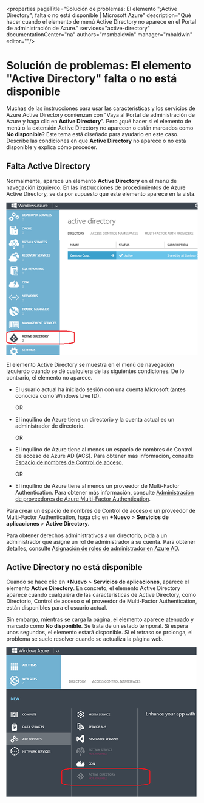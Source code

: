 <properties
   pageTitle="Solución de problemas: El elemento ";Active Directory"; falta o no está disponible | Microsoft Azure"
	description="Qué hacer cuando el elemento de menú Active Directory no aparece en el Portal de administración de Azure."
	services="active-directory"
	documentationCenter="na"
	authors="msmbaldwin"
	manager="mbaldwin"
	editor=""/>

<tags
   ms.service="active-directory"
	ms.devlang="na"
	ms.topic="article"
	ms.tgt_pltfrm="na"
	ms.workload="identity"
	ms.date="08/24/2015"
	ms.author="mbaldwin"/>

# Solución de problemas: El elemento "Active Directory" falta o no está disponible

Muchas de las instrucciones para usar las características y los servicios de Azure Active Directory comienzan con "Vaya al Portal de administración de Azure y haga clic en **Active Directory**". Pero ¿qué hacer si el elemento de menú o la extensión Active Directory no aparecen o están marcados como **No disponible**? Este tema está diseñado para ayudarlo en este caso. Describe las condiciones en que **Active Directory** no aparece o no está disponible y explica cómo proceder.

## Falta Active Directory

Normalmente, aparece un elemento **Active Directory** en el menú de navegación izquierdo. En las instrucciones de procedimientos de Azure Active Directory, se da por supuesto que este elemento aparece en la vista.

![Captura de pantalla: Active Directory en Azure](./media/active-directory-troubleshooting/typical-view.png)

El elemento Active Directory se muestra en el menú de navegación izquierdo cuando se dé cualquiera de las siguientes condiciones. De lo contrario, el elemento no aparece.

* El usuario actual ha iniciado sesión con una cuenta Microsoft (antes conocida como Windows Live ID).

    OR

* El inquilino de Azure tiene un directorio y la cuenta actual es un administrador de directorio.

    OR

* El inquilino de Azure tiene al menos un espacio de nombres de Control de acceso de Azure AD (ACS). Para obtener más información, consulte [Espacio de nombres de Control de acceso](https://msdn.microsoft.com/library/azure/gg185908.aspx).

    OR

* El inquilino de Azure tiene al menos un proveedor de Multi-Factor Authentication. Para obtener más información, consulte [Administración de proveedores de Azure Multi-Factor Authentication](multi-factor-authentication-get-started-cloud.md/creating-an-azure-multi-factor-auth-provider).

Para crear un espacio de nombres de Control de acceso o un proveedor de Multi-Factor Authentication, haga clic en **+Nuevo** > **Servicios de aplicaciones** > **Active Directory**.

Para obtener derechos administrativos a un directorio, pida a un administrador que asigne un rol de administrador a su cuenta. Para obtener detalles, consulte [Asignación de roles de administrador en Azure AD](active-directory-assign-admin-roles.md).

## Active Directory no está disponible

Cuando se hace clic en **+Nuevo** > **Servicios de aplicaciones**, aparece el elemento **Active Directory**. En concreto, el elemento Active Directory aparece cuando cualquiera de las características de Active Directory, como Directorio, Control de acceso o el proveedor de Multi-Factor Authentication, están disponibles para el usuario actual.

Sin embargo, mientras se carga la página, el elemento aparece atenuado y marcado como **No disponible**. Se trata de un estado temporal. Si espera unos segundos, el elemento estará disponible. Si el retraso se prolonga, el problema se suele resolver cuando se actualiza la página web.

![Captura de pantalla: Active Directory no está disponible](./media/active-directory-troubleshooting/not-available.png)

<!---HONumber=August15_HO9-->